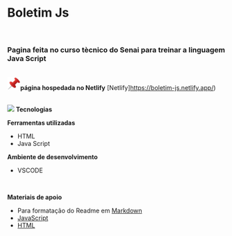 <h1>Boletim Js</h1>

<br><h3>Pagina feita no curso tècnico do Senai para treinar a linguagem Java Script</h3>


<br> <img src="https://github.com/Miguel1DM/Cartao-de-visitas/blob/main/img/alfinete.png" width = "30px"/>**página hospedada no Netlify** [Netlify]https://boletim-js.netlify.app/)

<br> <img src="https://github.com/Miguel1DM/Folder/blob/main/img/ferramenta11.png" width = "30px"/> **Tecnologias**

**Ferramentas utilizadas**
* HTML
* Java Script

**Ambiente de desenvolvimento**
* VSCODE

<br>


**Materiais de apoio**
* Para formatação do Readme em [Markdown](https://docs.pipz.com/central-de-ajuda/learning-center/guia-basico-de-markdown#open)
* [JavaScript](https://developer.mozilla.org/pt-BR/docs/Learn/JavaScript)
* [HTML](https://www.devmedia.com.br/guia/html/38051)








  




